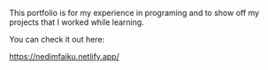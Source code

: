 This portfolio is for my experience in programing and to show off my projects that I worked while learning.

You can check it out here:

https://nedimfaiku.netlify.app/
